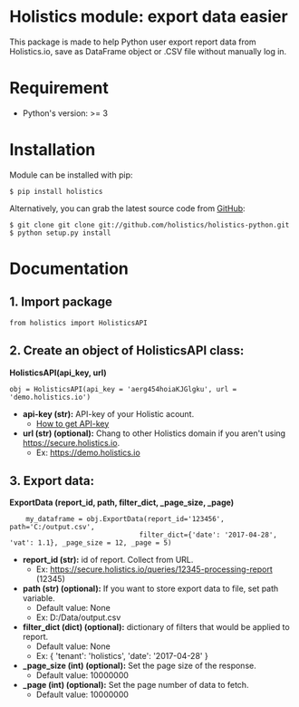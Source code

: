 Holistics module: export data easier
=========================
This package is made to help Python user export report data from Holistics.io, save as DataFrame object or .CSV file without manually log in.

# Requirement
- Python's version: >= 3

# Installation
Module can be installed with pip:
```
$ pip install holistics
```
Alternatively, you can grab the latest source code from [GitHub](https://github.com/holistics/holistics-python):
```
$ git clone git clone git://github.com/holistics/holistics-python.git
$ python setup.py install
```

# Documentation
## **1. Import package**
```
from holistics import HolisticsAPI
```  

## **2. Create an object of HolisticsAPI class:**  
**HolisticsAPI(api_key, url)**
```
obj = HolisticsAPI(api_key = 'aerg454hoiaKJGlgku', url = 'demo.holistics.io')
```
- **api-key (str):** API-key of your Holistic acount. 
    - [How to get API-key](https://docs.holistics.io/api/)
- **url (str) (optional):** Chang to other Holistics domain if you aren't using https://secure.holistics.io.  
    - Ex: https://demo.holistics.io   

## **3. Export data:**
**ExportData (report_id, path, filter_dict, _page_size, _page)**  
```
    my_dataframe = obj.ExportData(report_id='123456', path='C:/output.csv', 
                                filter_dict={'date': '2017-04-28', 'vat': 1.1}, _page_size = 12, _page = 5)
```  
    
- **report_id (str):** id of report. Collect from URL.  
    - Ex: https://secure.holistics.io/queries/12345-processing-report (12345)
- **path (str) (optional):** If you want to store export data to file, set path variable.  
    - Default value: None
    - Ex: D:/Data/output.csv
- **filter_dict (dict) (optional):** dictionary of filters that would be applied to report.  
    - Default value: None
    - Ex: {
            'tenant': 'holistics',
            'date': '2017-04-28'
        }
- **_page_size (int) (optional):** Set the page size of the response.  
    - Default value: 10000000
- **_page (int) (optional):** Set the page number of data to fetch.  
    - Default value: 10000000
